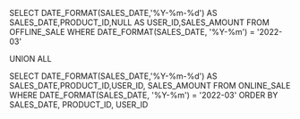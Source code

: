 SELECT DATE_FORMAT(SALES_DATE,'%Y-%m-%d') AS SALES_DATE,PRODUCT_ID,NULL AS USER_ID,SALES_AMOUNT
FROM OFFLINE_SALE
WHERE DATE_FORMAT(SALES_DATE, '%Y-%m') = '2022-03'

UNION ALL

SELECT DATE_FORMAT(SALES_DATE,'%Y-%m-%d') AS SALES_DATE,PRODUCT_ID,USER_ID,    SALES_AMOUNT
FROM ONLINE_SALE
WHERE DATE_FORMAT(SALES_DATE, '%Y-%m') = '2022-03'
ORDER BY SALES_DATE, PRODUCT_ID, USER_ID